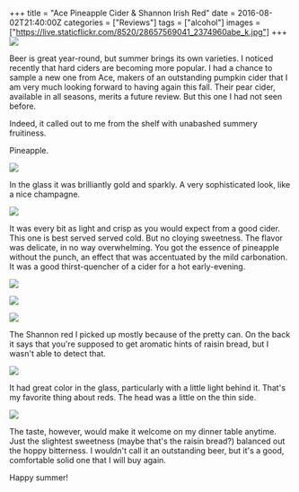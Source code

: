 +++
title = "Ace Pineapple Cider & Shannon Irish Red"
date = 2016-08-02T21:40:00Z
categories = ["Reviews"]
tags = ["alcohol"]
images = ["https://live.staticflickr.com/8520/28657569041_2374960abe_k.jpg"]
+++
![](https://live.staticflickr.com/8520/28657569041_2374960abe_k.jpg)

Beer is great year-round, but summer brings its own varieties. I noticed recently that hard ciders are becoming more popular. I had a chance to sample a new one from Ace, makers of an outstanding pumpkin cider that I am very much looking forward to having again this fall. Their pear cider, available in all seasons, merits a future review. But this one I had not seen before.

<!--more-->

Indeed, it called out to me from the shelf with unabashed summery fruitiness.

Pineapple.

![](https://live.staticflickr.com/8214/28657569771_fabba4d5e0_k.jpg)

In the glass it was brilliantly gold and sparkly. A very sophisticated look, like a nice champagne. 

![](https://live.staticflickr.com/8742/28657569491_c93171ca8a_k.jpg)

It was every bit as light and crisp as you would expect from a good cider. This one is best served served cold. But no cloying sweetness. The flavor was delicate, in no way overwhelming. You got the essence of pineapple without the punch, an effect that was accentuated by the mild carbonation. It was a good thirst-quencher of a cider for a hot early-evening.

![](https://live.staticflickr.com/8717/28657570441_590856a2ab_k.jpg)

![](https://live.staticflickr.com/8761/28657570061_cb69eb59cd_k.jpg)

![](https://live.staticflickr.com/8535/28657571101_0911de8ea5_k.jpg)

The Shannon red I picked up mostly because of the pretty can. On the back it says that you're supposed to get aromatic hints of raisin bread, but I wasn't able to detect that.

![](https://live.staticflickr.com/8883/28657570771_ce806f5486_k.jpg)

It had great color in the glass, particularly with a little light behind it. That's my favorite thing about reds. The head was a little on the thin side.

![](https://live.staticflickr.com/8533/28657571401_06f5b3b641_k.jpg)

The taste, however, would make it welcome on my dinner table anytime. Just the slightest sweetness (maybe that's the raisin bread?) balanced out the hoppy bitterness. I wouldn't call it an outstanding beer, but it's a good, comfortable solid one that I will buy again.

Happy summer!

